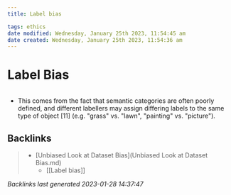 ```yaml
---
title: Label bias

tags: ethics 
date modified: Wednesday, January 25th 2023, 11:54:45 am
date created: Wednesday, January 25th 2023, 11:54:36 am
---
```


# Label Bias
```toc
```

- This comes from the fact that semantic categories are often poorly defined, and different labellers may assign differing labels to the same type of object [11] (e.g. "grass" vs. "lawn", "painting" vs. "picture").

## Backlinks

> - [Unbiased Look at Dataset Bias](Unbiased Look at Dataset Bias.md)
>   - [[Label bias]]

_Backlinks last generated 2023-01-28 14:37:47_
